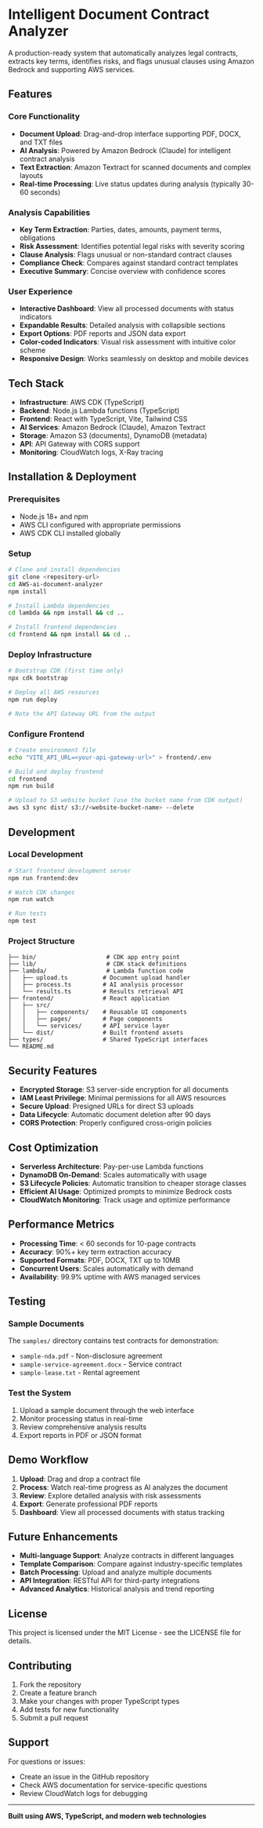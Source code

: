 # Intelligent Document Contract Analyzer

A production-ready system that automatically analyzes legal contracts, extracts key terms, identifies risks, and flags unusual clauses using Amazon Bedrock and supporting AWS services.

## Features

### Core Functionality
- **Document Upload**: Drag-and-drop interface supporting PDF, DOCX, and TXT files
- **AI Analysis**: Powered by Amazon Bedrock (Claude) for intelligent contract analysis
- **Text Extraction**: Amazon Textract for scanned documents and complex layouts
- **Real-time Processing**: Live status updates during analysis (typically 30-60 seconds)

### Analysis Capabilities
- **Key Term Extraction**: Parties, dates, amounts, payment terms, obligations
- **Risk Assessment**: Identifies potential legal risks with severity scoring
- **Clause Analysis**: Flags unusual or non-standard contract clauses
- **Compliance Check**: Compares against standard contract templates
- **Executive Summary**: Concise overview with confidence scores

### User Experience
- **Interactive Dashboard**: View all processed documents with status indicators
- **Expandable Results**: Detailed analysis with collapsible sections
- **Export Options**: PDF reports and JSON data export
- **Color-coded Indicators**: Visual risk assessment with intuitive color scheme
- **Responsive Design**: Works seamlessly on desktop and mobile devices

## Tech Stack

- **Infrastructure**: AWS CDK (TypeScript)
- **Backend**: Node.js Lambda functions (TypeScript)
- **Frontend**: React with TypeScript, Vite, Tailwind CSS
- **AI Services**: Amazon Bedrock (Claude), Amazon Textract
- **Storage**: Amazon S3 (documents), DynamoDB (metadata)
- **API**: API Gateway with CORS support
- **Monitoring**: CloudWatch logs, X-Ray tracing

## Installation & Deployment

### Prerequisites
- Node.js 18+ and npm
- AWS CLI configured with appropriate permissions
- AWS CDK CLI installed globally

### Setup
```bash
# Clone and install dependencies
git clone <repository-url>
cd AWS-ai-document-analyzer
npm install

# Install Lambda dependencies
cd lambda && npm install && cd ..

# Install frontend dependencies
cd frontend && npm install && cd ..
```

### Deploy Infrastructure
```bash
# Bootstrap CDK (first time only)
npx cdk bootstrap

# Deploy all AWS resources
npm run deploy

# Note the API Gateway URL from the output
```

### Configure Frontend
```bash
# Create environment file
echo "VITE_API_URL=<your-api-gateway-url>" > frontend/.env

# Build and deploy frontend
cd frontend
npm run build

# Upload to S3 website bucket (use the bucket name from CDK output)
aws s3 sync dist/ s3://<website-bucket-name> --delete
```

## Development

### Local Development
```bash
# Start frontend development server
npm run frontend:dev

# Watch CDK changes
npm run watch

# Run tests
npm test
```

### Project Structure
```
├── bin/                    # CDK app entry point
├── lib/                    # CDK stack definitions
├── lambda/                 # Lambda function code
│   ├── upload.ts          # Document upload handler
│   ├── process.ts         # AI analysis processor
│   └── results.ts         # Results retrieval API
├── frontend/              # React application
│   ├── src/
│   │   ├── components/    # Reusable UI components
│   │   ├── pages/         # Page components
│   │   └── services/      # API service layer
│   └── dist/              # Built frontend assets
├── types/                 # Shared TypeScript interfaces
└── README.md
```

## Security Features

- **Encrypted Storage**: S3 server-side encryption for all documents
- **IAM Least Privilege**: Minimal permissions for all AWS resources
- **Secure Upload**: Presigned URLs for direct S3 uploads
- **Data Lifecycle**: Automatic document deletion after 90 days
- **CORS Protection**: Properly configured cross-origin policies

## Cost Optimization

- **Serverless Architecture**: Pay-per-use Lambda functions
- **DynamoDB On-Demand**: Scales automatically with usage
- **S3 Lifecycle Policies**: Automatic transition to cheaper storage classes
- **Efficient AI Usage**: Optimized prompts to minimize Bedrock costs
- **CloudWatch Monitoring**: Track usage and optimize performance

## Performance Metrics

- **Processing Time**: < 60 seconds for 10-page contracts
- **Accuracy**: 90%+ key term extraction accuracy
- **Supported Formats**: PDF, DOCX, TXT up to 10MB
- **Concurrent Users**: Scales automatically with demand
- **Availability**: 99.9% uptime with AWS managed services

## Testing

### Sample Documents
The `samples/` directory contains test contracts for demonstration:
- `sample-nda.pdf` - Non-disclosure agreement
- `sample-service-agreement.docx` - Service contract
- `sample-lease.txt` - Rental agreement

### Test the System
1. Upload a sample document through the web interface
2. Monitor processing status in real-time
3. Review comprehensive analysis results
4. Export reports in PDF or JSON format

## Demo Workflow

1. **Upload**: Drag and drop a contract file
2. **Process**: Watch real-time progress as AI analyzes the document
3. **Review**: Explore detailed analysis with risk assessments
4. **Export**: Generate professional PDF reports
5. **Dashboard**: View all processed documents with status tracking

## Future Enhancements

- **Multi-language Support**: Analyze contracts in different languages
- **Template Comparison**: Compare against industry-specific templates
- **Batch Processing**: Upload and analyze multiple documents
- **API Integration**: RESTful API for third-party integrations
- **Advanced Analytics**: Historical analysis and trend reporting

## License

This project is licensed under the MIT License - see the LICENSE file for details.

## Contributing

1. Fork the repository
2. Create a feature branch
3. Make your changes with proper TypeScript types
4. Add tests for new functionality
5. Submit a pull request

## Support

For questions or issues:
- Create an issue in the GitHub repository
- Check AWS documentation for service-specific questions
- Review CloudWatch logs for debugging

---

**Built using AWS, TypeScript, and modern web technologies**